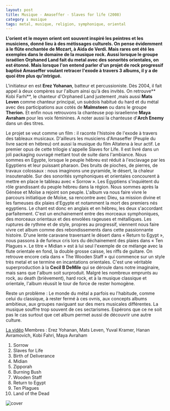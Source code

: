 ```yaml
---
layout: post
title: Musique - Amaseffer - Slaves for life (2008)
category : musique
tags: metal, musique, religion, symphonique, oriental
---
```


**L'orient et le moyen orient ont souvent inspiré les peintres et les musiciens, donné lieu à des métissages culturels. On pense évidemment à le flûte enchantée de Mozart, à Aida de Verdi. Mais rares ont été les exemples dans le domaine de la musique rock. Aussi lorsque le groupe israélien Orphaned Land fait du metal avec des sonorités orientales, on est étonné. Mais lorsque l'on entend parler d'un projet de rock progressif baptisé Amaseffer voulant retracer l'exode à travers 3 albums, il y a de quoi être plus qu'intrigué.**

L'initiateur en est **Erez Yohanan**, batteur et percussioniste. Dès 2004, il fait appel à deux compères sur l'album ainsi qu'à des invités. On retrouve** Kobi Farhi**, le chanteur d'Orphaned Land justement ,mais aussi **Mats Leven** comme chanteur principal, un suèdois habitué du hard et du métal avec des participations aux cotés de **Malmsteen** ou dans le groupe **Therion.** Et enfin nous retrouvons la chanteuse pop israelienne **Maya Avraham** pour les voix féminines. A noter aussi la chanteuse d'**Arch Enemy** dans un des titres.

Le projet se veut comme un film : il raconte l'histoire de l'exode à travers des tableaux musicaux. D'ailleurs les musiciens d'Amaseffer (Peuple du livre sacré en hébreu) ont aussi la musique du film Altatena à leur actif. Le premier opus de cette trilogie s'appelle Slaves for Life. Il est livré dans un joli packaging ouvragé mettant tout de suite dans l'ambiance. Nous sommes en Egypte, lorsque le peuple hébreu est réduit à l'esclavage par les Egyptiens et leur puissant pharaon. Des bruits de pioches, de pierres, de travaux colossaux : nous imaginons une pyramide, le désert, la chaleur insoutenable. Sur des sonorités symphoniques et orientales concourent à mettre en place le tableau avec « Sorrow ». Les Egyptiens s'inquiètent du rôle grandissant du peuple hébreu dans la région. Nous sommes après la Génèse et Moïse a rejoint son peuple. L'album va nous faire vivre le parcours initiatique de Moïse, sa rencontre avec Dieu, sa mission divine et les fameuses dix plaies d'Egypte et notamment la mort des premiers nés egyptiens. Le chant est donc en anglais et en hébreu, les deux s'accordant parfaitement. C'est un enchainement entre des morceaux symphoniques, des morceaux orientaux et des envolées rageuses et métalliques. Les ruptures de rythme et de style, propres au progressif, viennent nous faire vivre cet album comme des rebondissements dans cette passionnante histoire. D'une lente caravane traversant le désert dans « Return to Egypt », nous passons à de furieux cris lors du déchainement des plaies dans « Ten Plagues ». Le titre « Midian » est à lui seul l'exemple de ce mélange avec la flute orientale en fond, la double grosse caisse, les riffs de guitare. On retrouve encore cela dans « The Wooden Staff » qui commence sur un style très metal et se termine en incantations orientales. C'est une véritable superproduction à la **Cecil B DeMile** qui se déroule dans notre imaginaire, mais sans que l'album soit surproduit. Malgré les nombreux emprunts au rock, au death (brièvement), hard rock, et à la musique classique et orientale, l'album réussit le tour de force de rester homogène.

Reste un problème : Le monde du métal a parfois eu l'habitude, comme celui du classique, à rester fermé à ces ovnis, aux concepts albums ambitieux, aux groupes naviguant sur des mers musicales différentes. La musique souffre trop souvent de ces sectarismes. Espérons que ce ne soit pas le cas surtout que cet album permet aussi de découvrir une autre culture.

[La vidéo](https://www.youtube.com/watch?v=di0_tGOH2qE)
Membres : Erez Yohanan, Mats Leven, Yuval Kramer, Hanan Avramovich, Kobi Fahri, Maya Avraham

1. Sorrow
2. Slaves for Life
3. Birth of Deliverance
4. Midian
5. Zipporah
6. Burning Bush
7. Wooden Staff
8. Return to Egypt
9. Ten Plagues
10. Land of the Dead

![cover](https://hebdozic.files.wordpress.com/2010/09/amaseffer1.jpg)
